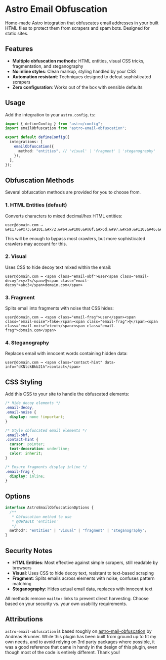 # Astro Email Obfuscation

Home-made Astro integration that obfuscates email addresses in your built HTML
files to protect them from scrapers and spam bots. Designed for static sites.

## Features

- **Multiple obfuscation methods**: HTML entities, visual CSS tricks,
  fragmentation, and steganography
- **No inline styles**: Clean markup, styling handled by your CSS
- **Automation resistant**: Techniques designed to defeat sophisticated scrapers
- **Zero configuration**: Works out of the box with sensible defaults

## Usage

Add the integration to your `astro.config.ts`:

```typescript
import { defineConfig } from "astro/config";
import emailObfuscation from "astro-email-obfuscation";

export default defineConfig({
  integrations: [
    emailObfuscation({
      method: "entities", // 'visual' | 'fragment' | 'steganography'
    }),
  ],
});
```

## Obfuscation Methods

Several obfuscation methods are provided for you to choose from.

### 1. HTML Entities (default)

Converts characters to mixed decimal/hex HTML entities:

```
user@domain.com → &#117;&#x73;&#101;&#x72;&#64;&#100;&#x6f;&#x6d;&#97;&#x69;&#110;&#46;&#x63;&#x6f;&#x6d;
```

This will be enough to bypass most crawlers, but more sophisticated crawlers may
account for this.

### 2. Visual

Uses CSS to hide decoy text mixed within the email:

```
user@domain.com → <span class="email-obf">user<span class="email-decoy">xyz7</span>@<span class="email-decoy">abc3</span>domain.com</span>
```

### 3. Fragment

Splits email into fragments with noise that CSS hides:

```
user@domain.com → <span class="email-frag">user</span><span class="email-noise">fake</span><span class="email-frag">@</span><span class="email-noise">text</span><span class="email-frag">domain.com</span>
```

### 4. Steganography

Replaces email with innocent words containing hidden data:

```
user@domain.com → <span class="contact-hint" data-info="dXNlckBkb21h">contact</span>
```

## CSS Styling

Add this CSS to your site to handle the obfuscated elements:

```css
/* Hide decoy elements */
.email-decoy,
.email-noise {
  display: none !important;
}

/* Style obfuscated email elements */
.email-obf,
.contact-hint {
  cursor: pointer;
  text-decoration: underline;
  color: inherit;
}

/* Ensure fragments display inline */
.email-frag {
  display: inline;
}
```

## Options

```typescript
interface AstroEmailObfuscationOptions {
  /**
   * Obfuscation method to use
   * @default 'entities'
   */
  method?: "entities" | "visual" | "fragment" | "steganography";
}
```

## Security Notes

- **HTML Entities**: Most effective against simple scrapers, still readable by
  browsers
- **Visual**: Uses CSS to hide decoy text, resistant to text-based scraping
- **Fragment**: Splits emails across elements with noise, confuses pattern
  matching
- **Steganography**: Hides actual email data, replaces with innocent text

All methods remove `mailto:` links to prevent direct harvesting. Choose based on
your security vs. your own usability requirements.

## Attributions

[astro-mail-obfuscation]: https://github.com/andreas-brunner/astro-mail-obfuscation

`astro-email-obfuscation` is based roughly on [astro-mail-obfuscation] by
Andreas Brunner. While this plugin has been built from ground up to fit my own
needs, and to avoid relying on 3rd party packages where possible, it was a good
reference that came in handy in the design of this plugin, even though most of
the code is entirely different. Thank you!
